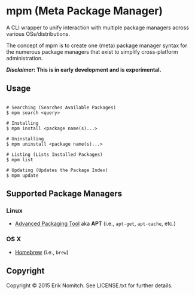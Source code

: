 # mpm (Meta Package Manager)

A CLI wrapper to unify interaction with multiple package managers across various OSs/distributions.

The concept of mpm is to create one (meta) package manager syntax for the numerous package managers that exist to simplify cross-platform administration.

**_Disclaimer_: This is in early development and is experimental.**

## Usage

```Shell

# Searching (Searches Available Packages)
$ mpm search <query>

# Installing
$ mpm install <package name(s)...>

# Uninstalling
$ mpm uninstall <package name(s)...>

# Listing (Lists Installed Packages)
$ mpm list

# Updating (Updates the Package Index)
$ mpm update

```

## Supported Package Managers

### Linux
* [Advanced Packaging Tool](https://wiki.debian.org/Apt) aka **APT** (i.e., `apt-get`, `apt-cache`, etc.)

### OS X
* [Homebrew](http://brew.sh/) (i.e., `brew`)

## Copyright

Copyright &copy; 2015 Erik Nomitch. See LICENSE.txt for further details.

